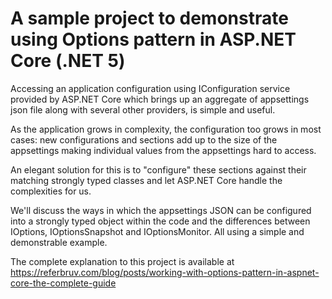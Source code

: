 # A sample project to demonstrate using Options pattern in ASP.NET Core (.NET 5)

Accessing an application configuration using IConfiguration service provided by ASP.NET Core which brings up an aggregate of appsettings json file along with several other providers, is simple and useful. 

As the application grows in complexity, the configuration too grows in most cases: new configurations and sections add up to the size of the appsettings making individual values from the appsettings hard to access.

An elegant solution for this is to "configure" these sections against their matching strongly typed classes and let ASP.NET Core handle the complexities for us.

We'll discuss the ways in which the appsettings JSON can be configured into a strongly typed object within the code and the differences between IOptions, IOptionsSnapshot and IOptionsMonitor. All using a simple and demonstrable example.

The complete explanation to this project is available at https://referbruv.com/blog/posts/working-with-options-pattern-in-aspnet-core-the-complete-guide
